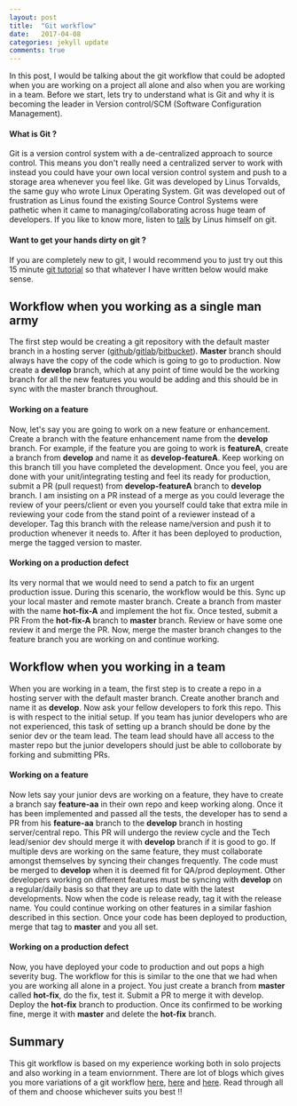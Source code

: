 ```yaml
---
layout: post
title:  "Git workflow"
date:   2017-04-08
categories: jekyll update
comments: true
---
```


In this post, I would be talking about the git workflow that could be adopted when you are working on a project all alone and also when you are working in a team. Before we start, lets try to understand what is Git and why it is becoming the leader in Version control/SCM (Software Configuration Management).

#### What is Git ?
Git is a version control system with a de-centralized approach to source control. This means you don't really need a centralized server to work with instead you could have your own local version control system and push to a storage area whenever you feel like. Git was developed by Linus Torvalds, the same guy who wrote Linux Operating System. Git was developed out of frustration as Linus found the existing Source Control Systems were pathetic when it came to managing/collaborating across huge team of developers. If you like to know more, listen to [talk][git-talk] by Linus himself on git.

#### Want to get your hands dirty on git ?
If you are completely new to git, I would recommend you to just try out this 15 minute [git tutorial][git-tutorial] so that whatever I have written below would make sense.

## Workflow when you working as a single man army
The first step would be creating a git repository with the default master branch in a hosting server ([github][github]/[gitlab][gitlab]/[bitbucket][bitbucket]). **Master** branch should always have the copy of the code which is going to go to production. Now create a **develop** branch, which at any point of time would be the working branch for all the new features you would be adding and this should be in sync with the master branch throughout.

#### Working on a feature
Now, let's say you are going to work on a new feature or enhancement. Create a branch with the feature enhancement name from the **develop** branch. For example, if the feature you are going to work is **featureA**, create a branch from **develop** and name it as **develop-featureA**. 
Keep working on this branch till you have completed the development. Once you feel, you are done with your unit/integrating testing and feel its ready for production, submit a PR (pull request) from **develop-featureA** branch to **develop** branch. I am insisting on a PR instead of a merge as you could leverage the review of your peers/client or even you yourself could take that extra mile in reviewing your code from the stand point of a reviewer instead of a developer. Tag this branch with the release name/version and push it to production whenever it needs to. After it has been deployed to production, merge the tagged version to master.

#### Working on a production defect
Its very normal that we would need to send a patch to fix an urgent production issue. During this scenario, the workflow would be this. Sync up your local master and remote master branch. Create a branch from master with the name **hot-fix-A** and implement the hot fix. Once tested, submit a PR From the **hot-fix-A** branch to **master** branch. Review or have some one review it and merge the PR. Now, merge the master branch changes to the feature branch you are working on and continue working.

## Workflow when you working in a team
When you are working in a team, the first step is to create a repo in a hosting server with the default master branch. Create another branch and name it as **develop**. Now ask your fellow developers to fork this repo. This is with respect to the initial setup. If you team has junior developers who are not experienced, this task of setting up a branch should be done by the senior dev or the team lead. The team lead should have all access to the master repo but the junior developers should just be able to colloborate by forking and submitting PRs.

#### Working on a feature
Now lets say your junior devs are working on a feature, they have to create a branch say **feature-aa** in their own repo and keep working along. Once it has been implemented and passed all the tests, the developer has to send a PR from his **feature-aa** branch to the **develop** branch in hosting server/central repo. This PR will undergo the review cycle and the Tech lead/senior dev should merge it with **develop** branch if it is good to go. If multiple devs are working on the same feature, they must collaborate amongst themselves by syncing their changes frequently. The code must be merged to **develop** when it is deemed fit for QA/prod deployment. Other developers working on different features must be syncing with **develop** on a regular/daily basis so that they are up to date with the latest developments. Now when the code is release ready, tag it with the release name. You could continue working on other features in a similar fashion described in this section. Once your code has been deployed to production, merge that tag to **master** and you all set. 

#### Working on a production defect
Now, you have deployed your code to production and out pops a high severity bug. The workflow for this is similar to the one that we had when you are working all alone in a project. You just create a branch from **master** called **hot-fix**, do the fix, test it. Submit a PR to merge it with develop. Deploy the **hot-fix** branch to production. Once its confirmed to be working fine, merge it with **master** and delete the **hot-fix** branch.


## Summary
This git workflow is based on my experience working both in solo projects and also working in a team enviornment. There are lot of blogs which gives you more variations of a git workflow [here][ref1], [here][ref2] and [here][ref3]. Read through all of them and choose whichever suits you best !!



[git-talk]: https://www.youtube.com/watch?v=4XpnKHJAok8
[git-tutorial]: https://try.github.io/levels/1/challenges/2
[github]: https://github.com/
[gitlab]: https://gitlab.com/
[bitbucket]: https://bitbucket.org/
[ref1]: http://www.bitsnbites.eu/a-stable-mainline-branching-model-for-git/
[ref2]: http://nvie.com/posts/a-successful-git-branching-model/
[ref3]: https://www.atlassian.com/git/tutorials/comparing-workflows